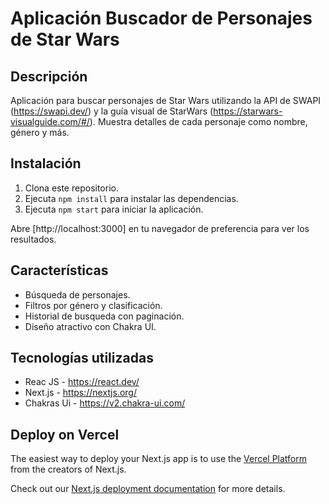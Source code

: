 # Aplicación Buscador de Personajes de Star Wars

## Descripción

Aplicación para buscar personajes de Star Wars utilizando la API de SWAPI (https://swapi.dev/) y la guía visual de StarWars (https://starwars-visualguide.com/#/). Muestra detalles de cada personaje como nombre, género y más.

## Instalación

1. Clona este repositorio.
2. Ejecuta `npm install` para instalar las dependencias.
3. Ejecuta `npm start` para iniciar la aplicación.

Abre [http://localhost:3000] en tu navegador de preferencia para ver los resultados.

## Características

- Búsqueda de personajes.
- Filtros por género y clasificación.
- Historial de busqueda con paginación.
- Diseño atractivo con Chakra UI.

## Tecnologías utilizadas

- Reac JS - https://react.dev/
- Next.js - https://nextjs.org/
- Chakras Ui - https://v2.chakra-ui.com/

## Deploy on Vercel

The easiest way to deploy your Next.js app is to use the [Vercel Platform](https://vercel.com/new?utm_medium=default-template&filter=next.js&utm_source=create-next-app&utm_campaign=create-next-app-readme) from the creators of Next.js.

Check out our [Next.js deployment documentation](https://nextjs.org/docs/app/building-your-application/deploying) for more details.
